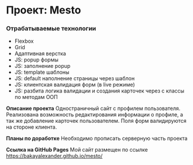 # Проект: Mesto

### Отрабатываемые технологии

- Flexbox
- Grid
- Адаптивная верстка
- JS: popup формы
- JS: заполнение popup
- JS: template шаблоны
- JS: default наполнение страницы через шаблон
- JS: клиентская валидация форм (в live режиме)
- JS: разбита логика валидации и создания карточек через с классы по методам ООП

**Описание проекта**
Одностраничный сайт с профилем пользователя. Реализована возможность редактирования информации о профиле, а так же добавление карточек пользователем. Поля форм валидируются на стороне клиента.

**Планы по доработке**
Необходимо прописать серверную часть проекта

**Ссылка на GitHub Pages**
Мой сайт размещен по ссылке https://bakayalexander.github.io/mesto/
